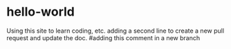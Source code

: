 # hello-world
Using this site to learn coding, etc.
adding a second line to create a new pull request and update the doc.
#adding this comment in a new branch
